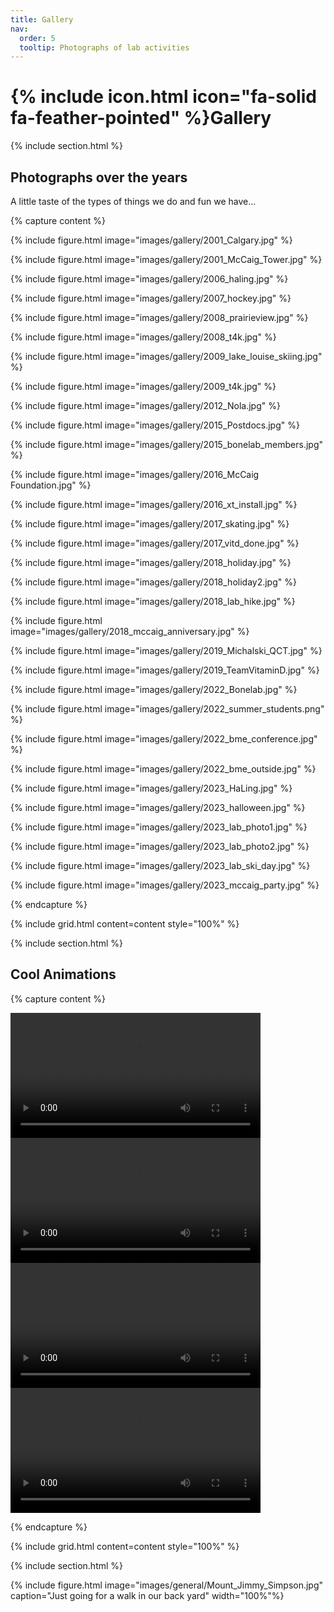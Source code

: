 ```yaml
---
title: Gallery
nav:
  order: 5
  tooltip: Photographs of lab activities
---
```


# {% include icon.html icon="fa-solid fa-feather-pointed" %}Gallery

{% include section.html %}

## Photographs over the years

A little taste of the types of things we do and fun we have...

{% capture content %}

{% include figure.html image="images/gallery/2001_Calgary.jpg" %}

{% include figure.html image="images/gallery/2001_McCaig_Tower.jpg" %}

{% include figure.html image="images/gallery/2006_haling.jpg" %}

{% include figure.html image="images/gallery/2007_hockey.jpg" %}

{% include figure.html image="images/gallery/2008_prairieview.jpg" %}

{% include figure.html image="images/gallery/2008_t4k.jpg" %}

{% include figure.html image="images/gallery/2009_lake_louise_skiing.jpg" %}

{% include figure.html image="images/gallery/2009_t4k.jpg" %}

{% include figure.html image="images/gallery/2012_Nola.jpg" %}

{% include figure.html image="images/gallery/2015_Postdocs.jpg" %}

{% include figure.html image="images/gallery/2015_bonelab_members.jpg" %}

{% include figure.html image="images/gallery/2016_McCaig Foundation.jpg" %}

{% include figure.html image="images/gallery/2016_xt_install.jpg" %}

{% include figure.html image="images/gallery/2017_skating.jpg" %}

{% include figure.html image="images/gallery/2017_vitd_done.jpg" %}

{% include figure.html image="images/gallery/2018_holiday.jpg" %}

{% include figure.html image="images/gallery/2018_holiday2.jpg" %}

{% include figure.html image="images/gallery/2018_lab_hike.jpg" %}

{% include figure.html image="images/gallery/2018_mccaig_anniversary.jpg" %}

{% include figure.html image="images/gallery/2019_Michalski_QCT.jpg" %}

{% include figure.html image="images/gallery/2019_TeamVitaminD.jpg" %}

{% include figure.html image="images/gallery/2022_Bonelab.jpg" %}

{% include figure.html image="images/gallery/2022_summer_students.png" %}

{% include figure.html image="images/gallery/2022_bme_conference.jpg" %}

{% include figure.html image="images/gallery/2022_bme_outside.jpg" %}

{% include figure.html image="images/gallery/2023_HaLing.jpg" %}

{% include figure.html image="images/gallery/2023_halloween.jpg" %}

{% include figure.html image="images/gallery/2023_lab_photo1.jpg" %}

{% include figure.html image="images/gallery/2023_lab_photo2.jpg" %}

{% include figure.html image="images/gallery/2023_lab_ski_day.jpg" %}

{% include figure.html image="images/gallery/2023_mccaig_party.jpg" %}

{% endcapture %}

{%
  include grid.html 
  content=content
  style="100%"
%}

{% include section.html %}

## Cool Animations

{% capture content %}

<video controls="controls" autoplay="autoplay" loop="loop" width="400" name="KUB">
  <source src="/video/kub.mov">
</video>

<!-- autoplay="autoplay" -->
<!-- loop="loop" -->

<video controls="controls" autoplay="autoplay" loop="loop" width="400" name="Skeleton">
  <source src="/video/skeleton.mov">
</video>

<video controls="controls" autoplay="autoplay" loop="loop" width="400" name="Skeleton">
  <source src="/video/knee_rois.mov">
</video>

<video controls="controls" autoplay="autoplay" loop="loop" width="400" name="Skeleton">
  <source src="/video/knee_compartments.mov">
</video>

{% endcapture %}

{%
  include grid.html 
  content=content
  style="100%"
%}

{% include section.html %}

{% include figure.html image="images/general/Mount_Jimmy_Simpson.jpg" caption="Just going for a walk in our back yard" width="100%"%}
